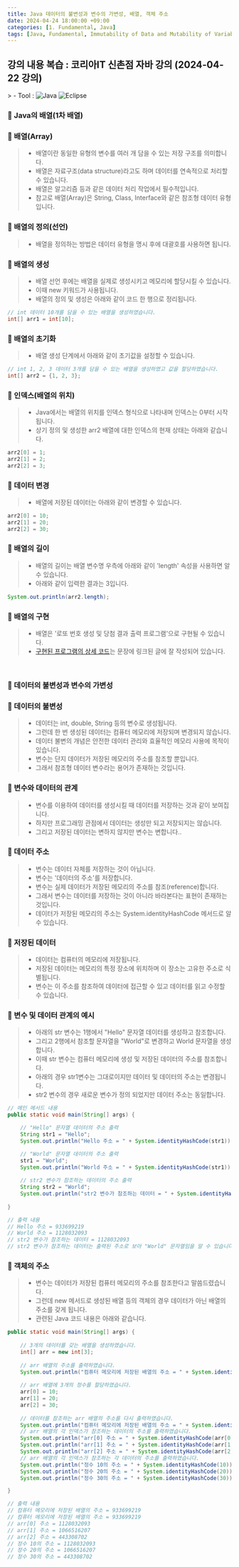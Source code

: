 ```yaml
---
title: Java 데이터의 불변성과 변수의 가변성, 배열, 객체 주소
date: 2024-04-24 18:00:00 +09:00
categories: [1. Fundamental, Java]
tags: [Java, Fundamental, Immutability of Data and Mutability of Variables, Immutability, Mutability, Array, Object, Address]
---
```


<!-- 2024-04-24 글 작성 시작; 2024-04-26 페이지 호출 완료 -->
<h2>강의 내용 복습 : 코리아IT 신촌점 자바 강의 (2024-04-22 강의)</h2>
> - Tool :  
<img alt="Java" src="https://img.shields.io/badge/-Java-007396?style=flat-square&logo=java&logoColor=white" />
<img alt="Eclipse" src="https://img.shields.io/badge/-Eclipse-2C2255?style=flat-square&logo=eclipse&logoColor=white" />

<br>

### 🔔 Java의 배열(1차 배열)
### 📌 배열(Array)
> - 배열이란 동일한 유형의 변수를 여러 개 담을 수 있는 저장 구조를 의미합니다.
> - 배열은 자료구조(data structure)라고도 하며 데이터를 연속적으로 처리할 수 있습니다.
> - 배열은 알고리즘 등과 같은 데이터 처리 작업에서 필수적입니다.
> - 참고로 배열(Array)은 String, Class, Interface와 같은 참조형 데이터 유형입니다.

### 📌 배열의 정의(선언)
> - 배열을 정의하는 방법은 데이터 유형을 명시 후에 대괄호를 사용하면 됩니다.

### 📌 배열의 생성
> - 배열 선언 후에는 배열을 실제로 생성시키고 메모리에 할당시킬 수 있습니다.
> - 이때 new 키워드가 사용됩니다.
> - 배열의 정의 및 생성은 아래와 같이 코드 한 행으로 정리됩니다.

``` java
// int 데이터 10개를 담을 수 있는 배열을 생성하였습니다.
int[] arr1 = int[10];
```

### 📌 배열의 초기화
> - 배열 생성 단계에서 아래와 같이 초기값을 설정할 수 있습니다.

``` java
// int 1, 2, 3 데이터 3개를 담을 수 있는 배열을 생성하였고 값을 할당하였습니다.
int[] arr2 = {1, 2, 3};
```

### 📌 인덱스(배열의 위치)
> - Java에서는 배열의 위치를 인덱스 형식으로 나타내며 인덱스는 0부터 시작됩니다.
> - 상기 정의 및 생성한 arr2 배열에 대한 인덱스의 현재 상태는 아래와 같습니다.

``` java
arr2[0] = 1;
arr2[1] = 2;
arr2[2] = 3;
```

### 📌 데이터 변경
> - 배열에 저장된 데이터는 아래와 같이 변경할 수 있습니다.

``` java
arr2[0] = 10;
arr2[1] = 20;
arr2[2] = 30;
```

### 📌 배열의 길이
> - 배열의 길이는 배열 변수명 우측에 아래와 같이 'length' 속성을 사용하면 알 수 있습니다.
> - 아래와 같이 입력한 결과는 3입니다.

``` java
System.out.println(arr2.length);
```

### 📌 배열의 구현
> - 배열은 '로또 번호 생성 및 당첨 결과 출력 프로그램'으로 구현될 수 있습니다.
> - <a href="https://kim-src.github.io/posts/%EB%A1%9C%EB%98%90-%EB%B2%88%ED%98%B8-%EC%83%9D%EC%84%B1-%EB%B0%8F-%EB%8B%B9%EC%B2%A8-%EA%B2%B0%EA%B3%BC-%ED%91%9C%EC%8B%9C-%ED%94%84%EB%A1%9C%EA%B7%B8%EB%9E%A8-%EC%A0%9C%EC%9E%91-%EB%B0%A9%EB%B2%95/">구현된 프로그램의 상세 코드</a>는 문장에 링크된 글에 잘 작성되어 있습니다.

<br>

### 🔔 데이터의 불변성과 변수의 가변성
### 📌 데이터의 불변성
> - 데이터는 int, double, String 등의 변수로 생성됩니다.
> - 그런데 한 번 생성된 데이터는 컴퓨터 메모리에 저장되며 변경되지 않습니다.
> - 데이터 불변의 개념은 안전한 데이터 관리와 효율적인 메모리 사용에 목적이 있습니다.
> - 변수는 단지 데이터가 저장된 메모리의 주소를 참조할 뿐입니다.
> - 그래서 참조형 데이터 변수라는 용어가 존재하는 것입니다.

### 📌 변수와 데이터의 관계
> - 변수를 이용하여 데이터를 생성시킬 때 데이터를 저장하는 것과 같이 보여집니다.
> - 하지만 프로그래밍 관점에서 데이터는 생성만 되고 저장되지는 않습니다.
> - 그리고 저장된 데이터는 변하지 않지만 변수는 변합니다..

### 📌 데이터 주소
> - 변수는 데이터 자체를 저장하는 것이 아닙니다.
> - 변수는 '데이터의 주소'를 저장합니다.
> - 변수는 실제 데이터가 저장된 메모리의 주소를 참조(reference)합니다.
> - 그래서 변수는 데이터를 저장하는 것이 아니라 바라본다는 표현이 존재하는 것입니다.
> - 데이터가 저장된 메모리의 주소는 System.identityHashCode 메서드로 알 수 있습니다.

### 📌 저장된 데이터
> - 데이터는 컴퓨터의 메모리에 저장됩니다.
> - 저장된 데이터는 메모리의 특정 장소에 위치하며 이 장소는 고유한 주소로 식별됩니다.
> - 변수는 이 주소를 참조하여 데이터에 접근할 수 있고 데이터를 읽고 수정할 수 있습니다.

### 📌 변수 및 데이터 관계의 예시
> - 아래의 str 변수는 1행에서 "Hello" 문자열 데이터를 생성하고 참조합니다.
> - 그리고 2행에서 참조할 문자열을 "World"로 변경하고 World 문자열을 생성합니다.
> - 이때 str 변수는 컴퓨터 메모리에 생성 및 저장된 데이터의 주소를 참조합니다.
> - 아래의 경우 str1변수는 그대로이지만 데이터 및 데이터의 주소는 변경됩니다.
> - str2 변수의 경우 새로운 변수가 정의 되었지만 데이터 주소는 동일합니다.

``` java
// 메인 메서드 내용
public static void main(String[] args) {

    // "Hello" 문자열 데이터의 주소 출력
    String str1 = "Hello";
    System.out.println("Hello 주소 = " + System.identityHashCode(str1));

    // "World" 문자열 데이터의 주소 출력
    str1 = "World";
    System.out.println("World 주소 = " + System.identityHashCode(str1));
    
    // str2 변수가 참조하는 데이터의 주소 출력
    String str2 = "World";
    System.out.println("str2 변수가 참조하는 데이터 = " + System.identityHashCode(str2));
    
}

// 출력 내용
// Hello 주소 = 933699219
// World 주소 = 1128032093
// str2 변수가 참조하는 데이터 = 1128032093
// str2 변수가 참조하는 데이터는 출력된 주소로 보아 "World" 문자열임을 알 수 있습니다.
```

### 📌 객체의 주소
> - 변수는 데이터가 저장된 컴퓨터 메모리의 주소를 참조한다고 말씀드렸습니다.
> - 그런데 new 메서드로 생성된 배열 등의 객체의 경우 데이터가 아닌 배열의 주소를 갖게 됩니다.
> - 관련된 Java 코드 내용은 아래와 같습니다.

``` java
public static void main(String[] args) {
    
    // 3개의 데이터를 갖는 배열을 생성하였습니다.
    int[] arr = new int[3];
    
    // arr 배열의 주소를 출력하였습니다.
    System.out.println("컴퓨터 메모리에 저장된 배열의 주소 = " + System.identityHashCode(arr));
    
    // arr 배열에 3개의 정수를 할당하였습니다.
    arr[0] = 10;
    arr[1] = 20;
    arr[2] = 30;
    
    // 데이터를 참조하는 arr 배열의 주소를 다시 출력하였습니다.
    System.out.println("컴퓨터 메모리에 저장된 배열의 주소 = " + System.identityHashCode(arr));
    // arr 배열의 각 인덱스가 참조하는 데이터의 주소를 출력하였습니다.
    System.out.println("arr[0] 주소 = " + System.identityHashCode(arr[0]));
    System.out.println("arr[1] 주소 = " + System.identityHashCode(arr[1]));
    System.out.println("arr[2] 주소 = " + System.identityHashCode(arr[2]));
    // arr 배열의 각 인덱스가 참조하는 각 데이터의 주소를 출력하였습니다.
    System.out.println("정수 10의 주소 = " + System.identityHashCode(10));
    System.out.println("정수 20의 주소 = " + System.identityHashCode(20));
    System.out.println("정수 30의 주소 = " + System.identityHashCode(30));

}

// 출력 내용
// 컴퓨터 메모리에 저장된 배열의 주소 = 933699219
// 컴퓨터 메모리에 저장된 배열의 주소 = 933699219
// arr[0] 주소 = 1128032093
// arr[1] 주소 = 1066516207
// arr[2] 주소 = 443308702
// 정수 10의 주소 = 1128032093
// 정수 20의 주소 = 1066516207
// 정수 30의 주소 = 443308702
```

<br>
<br>
<br>
